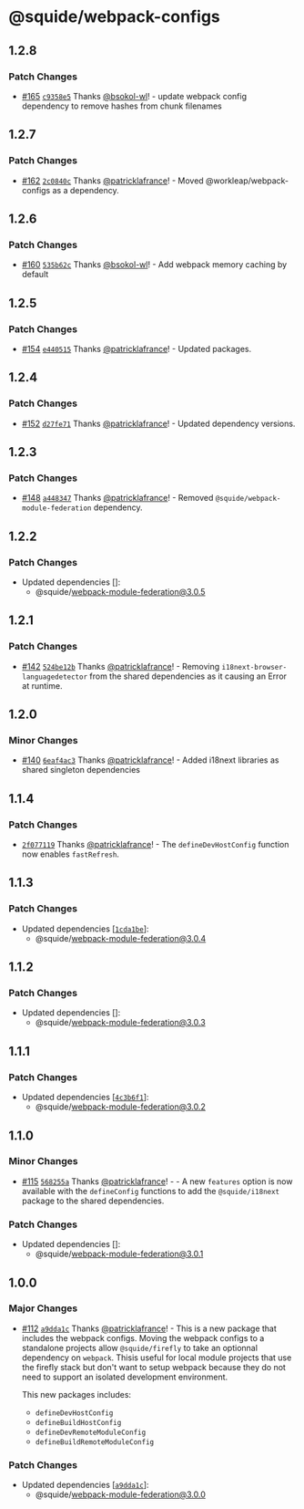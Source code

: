 # @squide/webpack-configs

## 1.2.8

### Patch Changes

- [#165](https://github.com/gsoft-inc/wl-squide/pull/165) [`c9358e5`](https://github.com/gsoft-inc/wl-squide/commit/c9358e5a276e38d877d16a6831251c1932b8497e) Thanks [@bsokol-wl](https://github.com/bsokol-wl)! - update webpack config dependency to remove hashes from chunk filenames

## 1.2.7

### Patch Changes

- [#162](https://github.com/gsoft-inc/wl-squide/pull/162) [`2c0840c`](https://github.com/gsoft-inc/wl-squide/commit/2c0840cb1c2c22e830e4f25f438c240c2d75d27a) Thanks [@patricklafrance](https://github.com/patricklafrance)! - Moved @workleap/webpack-configs as a dependency.

## 1.2.6

### Patch Changes

- [#160](https://github.com/gsoft-inc/wl-squide/pull/160) [`535b62c`](https://github.com/gsoft-inc/wl-squide/commit/535b62c9ce72bf32b69f018d9467a18186d123a8) Thanks [@bsokol-wl](https://github.com/bsokol-wl)! - Add webpack memory caching by default

## 1.2.5

### Patch Changes

- [#154](https://github.com/gsoft-inc/wl-squide/pull/154) [`e440515`](https://github.com/gsoft-inc/wl-squide/commit/e4405150a3c364fd4029c345399891614a434176) Thanks [@patricklafrance](https://github.com/patricklafrance)! - Updated packages.

## 1.2.4

### Patch Changes

- [#152](https://github.com/gsoft-inc/wl-squide/pull/152) [`d27fe71`](https://github.com/gsoft-inc/wl-squide/commit/d27fe717f899e395c3f01af86aac3e015159d719) Thanks [@patricklafrance](https://github.com/patricklafrance)! - Updated dependency versions.

## 1.2.3

### Patch Changes

- [#148](https://github.com/gsoft-inc/wl-squide/pull/148) [`a448347`](https://github.com/gsoft-inc/wl-squide/commit/a4483478bb8b7ef1f24513244e8c2410bdb86bc1) Thanks [@patricklafrance](https://github.com/patricklafrance)! - Removed `@squide/webpack-module-federation` dependency.

## 1.2.2

### Patch Changes

- Updated dependencies []:
  - @squide/webpack-module-federation@3.0.5

## 1.2.1

### Patch Changes

- [#142](https://github.com/gsoft-inc/wl-squide/pull/142) [`524be12b`](https://github.com/gsoft-inc/wl-squide/commit/524be12b26fdde5fe2b5d95ab20e1167a2b812f1) Thanks [@patricklafrance](https://github.com/patricklafrance)! - Removing `i18next-browser-languagedetector` from the shared dependencies as it causing an Error at runtime.

## 1.2.0

### Minor Changes

- [#140](https://github.com/gsoft-inc/wl-squide/pull/140) [`6eaf4ac3`](https://github.com/gsoft-inc/wl-squide/commit/6eaf4ac3f6ac88b62045ce280562a5887589026b) Thanks [@patricklafrance](https://github.com/patricklafrance)! - Added i18next libraries as shared singleton dependencies

## 1.1.4

### Patch Changes

- [`2f077119`](https://github.com/gsoft-inc/wl-squide/commit/2f0771194fd2034602955b8d3f72e1cc43e20e64) Thanks [@patricklafrance](https://github.com/patricklafrance)! - The `defineDevHostConfig` function now enables `fastRefresh`.

## 1.1.3

### Patch Changes

- Updated dependencies [[`1cda1be`](https://github.com/gsoft-inc/wl-squide/commit/1cda1be30779d1a1d5d2e21eac043baff20c0f7e)]:
  - @squide/webpack-module-federation@3.0.4

## 1.1.2

### Patch Changes

- Updated dependencies []:
  - @squide/webpack-module-federation@3.0.3

## 1.1.1

### Patch Changes

- Updated dependencies [[`4c3b6f1`](https://github.com/gsoft-inc/wl-squide/commit/4c3b6f1929364844dda6c1190fc45c3b037e8df9)]:
  - @squide/webpack-module-federation@3.0.2

## 1.1.0

### Minor Changes

- [#115](https://github.com/gsoft-inc/wl-squide/pull/115) [`568255a`](https://github.com/gsoft-inc/wl-squide/commit/568255a50a519e7d19c8c2b03909559686cd24c4) Thanks [@patricklafrance](https://github.com/patricklafrance)! - - A new `features` option is now available with the `defineConfig` functions to add the `@squide/i18next` package to the shared dependencies.

### Patch Changes

- Updated dependencies []:
  - @squide/webpack-module-federation@3.0.1

## 1.0.0

### Major Changes

- [#112](https://github.com/gsoft-inc/wl-squide/pull/112) [`a9dda1c`](https://github.com/gsoft-inc/wl-squide/commit/a9dda1c3b010f616556fc3313c1934e20a26bc11) Thanks [@patricklafrance](https://github.com/patricklafrance)! - This is a new package that includes the webpack configs. Moving the webpack configs to a standalone projects allow `@squide/firefly` to take an optionnal dependency on `webpack`. Thisis useful for local module projects that use the firefly stack but don't want to setup webpack because they do not need to support an isolated development environment.

  This new packages includes:

  - `defineDevHostConfig`
  - `defineBuildHostConfig`
  - `defineDevRemoteModuleConfig`
  - `defineBuildRemoteModuleConfig`

### Patch Changes

- Updated dependencies [[`a9dda1c`](https://github.com/gsoft-inc/wl-squide/commit/a9dda1c3b010f616556fc3313c1934e20a26bc11)]:
  - @squide/webpack-module-federation@3.0.0
